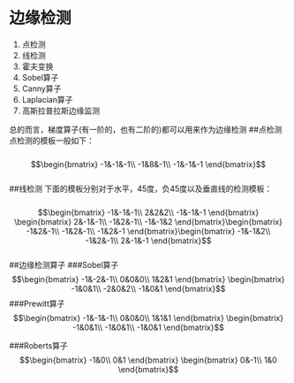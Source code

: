 # 边缘检测

1. 点检测
2. 线检测
3. 霍夫变换
3. Sobel算子
4. Canny算子
5. Laplacian算子
6. 高斯拉普拉斯边缘监测  


总的而言，梯度算子(有一阶的，也有二阶的)都可以用来作为边缘检测
##点检测
点检测的模板一般如下：  
&emsp;&emsp;$$\begin{bmatrix}
-1&-1&-1\\ 
-1&8&-1\\ 
-1&-1&-1
\end{bmatrix}$$  
##线检测
下面的模板分别对于水平，45度，负45度以及垂直线的检测模板：  
&emsp;&emsp;$$\begin{bmatrix}
-1&-1&-1\\ 
2&2&2\\ 
-1&-1&-1
\end{bmatrix}
\begin{bmatrix}
2&-1&-1\\ 
-1&2&-1\\ 
-1&-1&2
\end{bmatrix}\begin{bmatrix}
-1&2&-1\\ 
-1&2&-1\\ 
-1&2&-1
\end{bmatrix}\begin{bmatrix}
-1&-1&2\\ 
-1&2&-1\\ 
2&-1&-1
\end{bmatrix}$$    
##边缘检测算子
###Sobel算子
&emsp;&emsp;$$\begin{bmatrix}
-1&-2&-1\\ 
0&0&0\\ 
1&2&1
\end{bmatrix}
\begin{bmatrix}
-1&0&1\\ 
-2&0&2\\ 
-1&0&1
\end{bmatrix}$$
###Prewitt算子
&emsp;&emsp;$$\begin{bmatrix}
-1&-1&-1\\ 
0&0&0\\ 
1&1&1
\end{bmatrix}
\begin{bmatrix}
-1&0&1\\ 
-1&0&1\\ 
-1&0&1
\end{bmatrix}$$

###Roberts算子
&emsp;&emsp;$$\begin{bmatrix}
-1&0\\ 
0&1
\end{bmatrix}
\begin{bmatrix}
0&-1\\ 
1&0
\end{bmatrix}$$













